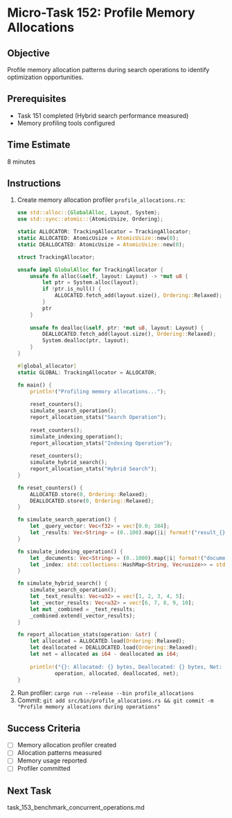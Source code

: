 # Micro-Task 152: Profile Memory Allocations

## Objective
Profile memory allocation patterns during search operations to identify optimization opportunities.

## Prerequisites
- Task 151 completed (Hybrid search performance measured)
- Memory profiling tools configured

## Time Estimate
8 minutes

## Instructions
1. Create memory allocation profiler `profile_allocations.rs`:
   ```rust
   use std::alloc::{GlobalAlloc, Layout, System};
   use std::sync::atomic::{AtomicUsize, Ordering};
   
   static ALLOCATOR: TrackingAllocator = TrackingAllocator;
   static ALLOCATED: AtomicUsize = AtomicUsize::new(0);
   static DEALLOCATED: AtomicUsize = AtomicUsize::new(0);
   
   struct TrackingAllocator;
   
   unsafe impl GlobalAlloc for TrackingAllocator {
       unsafe fn alloc(&self, layout: Layout) -> *mut u8 {
           let ptr = System.alloc(layout);
           if !ptr.is_null() {
               ALLOCATED.fetch_add(layout.size(), Ordering::Relaxed);
           }
           ptr
       }
       
       unsafe fn dealloc(&self, ptr: *mut u8, layout: Layout) {
           DEALLOCATED.fetch_add(layout.size(), Ordering::Relaxed);
           System.dealloc(ptr, layout);
       }
   }
   
   #[global_allocator]
   static GLOBAL: TrackingAllocator = ALLOCATOR;
   
   fn main() {
       println!("Profiling memory allocations...");
       
       reset_counters();
       simulate_search_operation();
       report_allocation_stats("Search Operation");
       
       reset_counters();
       simulate_indexing_operation();
       report_allocation_stats("Indexing Operation");
       
       reset_counters();
       simulate_hybrid_search();
       report_allocation_stats("Hybrid Search");
   }
   
   fn reset_counters() {
       ALLOCATED.store(0, Ordering::Relaxed);
       DEALLOCATED.store(0, Ordering::Relaxed);
   }
   
   fn simulate_search_operation() {
       let _query_vector: Vec<f32> = vec![0.0; 384];
       let _results: Vec<String> = (0..100).map(|i| format!("result_{}", i)).collect();
   }
   
   fn simulate_indexing_operation() {
       let _documents: Vec<String> = (0..1000).map(|i| format!("document_{} content", i)).collect();
       let _index: std::collections::HashMap<String, Vec<usize>> = std::collections::HashMap::new();
   }
   
   fn simulate_hybrid_search() {
       simulate_search_operation();
       let _text_results: Vec<u32> = vec![1, 2, 3, 4, 5];
       let _vector_results: Vec<u32> = vec![6, 7, 8, 9, 10];
       let mut _combined = _text_results;
       _combined.extend(_vector_results);
   }
   
   fn report_allocation_stats(operation: &str) {
       let allocated = ALLOCATED.load(Ordering::Relaxed);
       let deallocated = DEALLOCATED.load(Ordering::Relaxed);
       let net = allocated as i64 - deallocated as i64;
       
       println!("{}: Allocated: {} bytes, Deallocated: {} bytes, Net: {} bytes", 
               operation, allocated, deallocated, net);
   }
   ```
2. Run profiler: `cargo run --release --bin profile_allocations`
3. Commit: `git add src/bin/profile_allocations.rs && git commit -m "Profile memory allocations during operations"`

## Success Criteria
- [ ] Memory allocation profiler created
- [ ] Allocation patterns measured
- [ ] Memory usage reported
- [ ] Profiler committed

## Next Task
task_153_benchmark_concurrent_operations.md